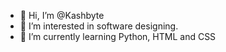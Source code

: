 - 👋 Hi, I’m @Kashbyte
- 👀 I’m interested in software designing.
- 🌱 I’m currently learning Python, HTML and CSS

<!---
Kashbyte/Kashbyte is a ✨ special ✨ repository because its `README.md` (this file) appears on your GitHub profile.
You can click the Preview link to take a look at your changes.
--->
